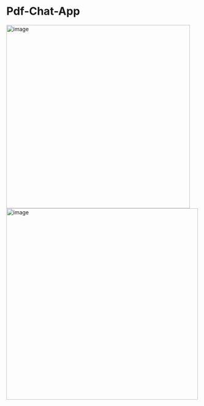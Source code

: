 # Pdf-Chat-App


<img width="479" alt="image" src="https://github.com/Jhanvi528/Pdf-Chat-App/assets/77280638/84c30dc7-9223-4aa5-8f62-622cd3803c4c">


<img width="500" alt="image" src="https://github.com/Jhanvi528/Pdf-Chat-App/assets/77280638/c7a02103-a9c3-42ea-8dd7-906c22978555">
